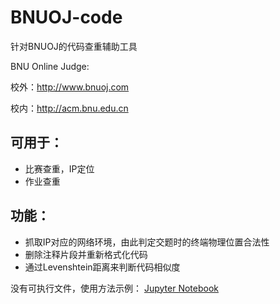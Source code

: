 # BNUOJ-code
针对BNUOJ的代码查重辅助工具

BNU Online Judge:

校外：http://www.bnuoj.com

校内：http://acm.bnu.edu.cn

## 可用于：
* 比赛查重，IP定位
* 作业查重

## 功能：
* 抓取IP对应的网络环境，由此判定交题时的终端物理位置合法性
* 删除注释片段并重新格式化代码
* 通过Levenshtein距离来判断代码相似度

没有可执行文件，使用方法示例：
[Jupyter Notebook](https://github.com/ZitanChen/BNUOJ-utility/blob/master/BNUOJ%20Submission%20Analysis.ipynb)

